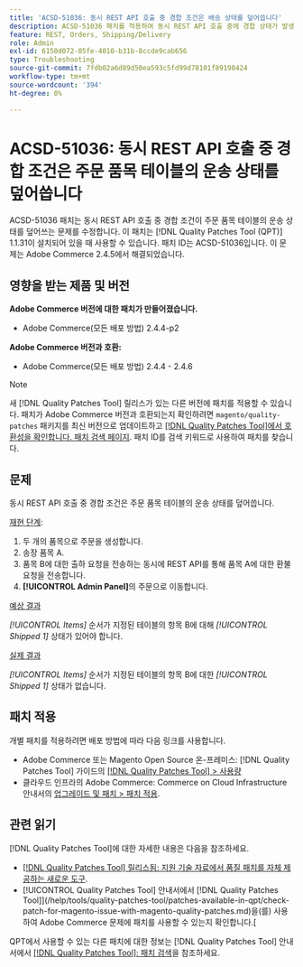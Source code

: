 ```yaml
---
title: 'ACSD-51036: 동시 REST API 호출 중 경합 조건은 배송 상태를 덮어씁니다'
description: ACSD-51036 패치를 적용하여 동시 REST API 호출 중에 경합 상태가 발생하여 주문 항목 테이블의 배송 상태를 덮어쓰는 Adobe Commerce 문제를 해결합니다.
feature: REST, Orders, Shipping/Delivery
role: Admin
exl-id: 6150d072-05fe-4010-b31b-8ccde9cab656
type: Troubleshooting
source-git-commit: 7fdb02a6d89d50ea593c5fd99d78101f89198424
workflow-type: tm+mt
source-wordcount: '394'
ht-degree: 0%

---
```


# ACSD-51036: 동시 REST API 호출 중 경합 조건은 주문 품목 테이블의 운송 상태를 덮어씁니다

ACSD-51036 패치는 동시 REST API 호출 중 경합 조건이 주문 품목 테이블의 운송 상태를 덮어쓰는 문제를 수정합니다. 이 패치는 [!DNL Quality Patches Tool (QPT)] 1.1.31이 설치되어 있을 때 사용할 수 있습니다. 패치 ID는 ACSD-51036입니다. 이 문제는 Adobe Commerce 2.4.5에서 해결되었습니다.

## 영향을 받는 제품 및 버전

**Adobe Commerce 버전에 대한 패치가 만들어졌습니다.**

* Adobe Commerce(모든 배포 방법) 2.4.4-p2

**Adobe Commerce 버전과 호환:**

* Adobe Commerce(모든 배포 방법) 2.4.4 - 2.4.6

>[!NOTE]
>
>새 [!DNL Quality Patches Tool] 릴리스가 있는 다른 버전에 패치를 적용할 수 있습니다. 패치가 Adobe Commerce 버전과 호환되는지 확인하려면 `magento/quality-patches` 패키지를 최신 버전으로 업데이트하고 [[!DNL Quality Patches Tool]에서 호환성을 확인합니다. 패치 검색 페이지](https://experienceleague.adobe.com/tools/commerce-quality-patches/index.html). 패치 ID를 검색 키워드로 사용하여 패치를 찾습니다.

## 문제

동시 REST API 호출 중 경합 조건은 주문 품목 테이블의 운송 상태를 덮어씁니다.

<u>재현 단계</u>:

1. 두 개의 품목으로 주문을 생성합니다.
1. 송장 품목 A.
1. 품목 B에 대한 출하 요청을 전송하는 동시에 REST API를 통해 품목 A에 대한 환불 요청을 전송합니다.
1. **[!UICONTROL Admin Panel]**&#x200B;의 주문으로 이동합니다.

<u>예상 결과</u>

*[!UICONTROL Items]* 순서가 지정된 테이블의 항목 B에 대해 *[!UICONTROL Shipped 1]* 상태가 있어야 합니다.

<u>실제 결과</u>

*[!UICONTROL Items]* 순서가 지정된 테이블의 항목 B에 대한 *[!UICONTROL Shipped 1]* 상태가 없습니다.

## 패치 적용

개별 패치를 적용하려면 배포 방법에 따라 다음 링크를 사용합니다.

* Adobe Commerce 또는 Magento Open Source 온-프레미스: [!DNL Quality Patches Tool] 가이드의 [[!DNL Quality Patches Tool] > 사용량](/help/tools/quality-patches-tool/usage.md)
* 클라우드 인프라의 Adobe Commerce: Commerce on Cloud Infrastructure 안내서의 [업그레이드 및 패치 > 패치 적용](https://experienceleague.adobe.com/docs/commerce-cloud-service/user-guide/develop/upgrade/apply-patches.html).

## 관련 읽기

[!DNL Quality Patches Tool]에 대한 자세한 내용은 다음을 참조하세요.

* [[!DNL Quality Patches Tool] 릴리스됨: 지원 기술 자료에서 품질 패치를 자체 제공하는 새로운 도구](https://experienceleague.adobe.com/en/docs/commerce-operations/tools/quality-patches-tool/quality-patches-tool-to-self-serve-quality-patches).
* [!UICONTROL Quality Patches Tool] 안내서에서  [!DNL Quality Patches Tool]](/help/tools/quality-patches-tool/patches-available-in-qpt/check-patch-for-magento-issue-with-magento-quality-patches.md)을(를) 사용하여 Adobe Commerce 문제에 패치를 사용할 수 있는지 확인합니다.[


QPT에서 사용할 수 있는 다른 패치에 대한 정보는 [!DNL Quality Patches Tool] 안내서에서 [[!DNL Quality Patches Tool]: 패치 검색](https://experienceleague.adobe.com/tools/commerce-quality-patches/index.html)을 참조하세요.
